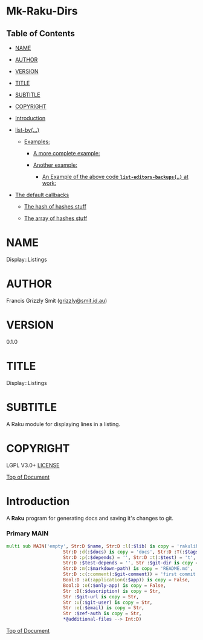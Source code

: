 Mk-Raku-Dirs 
=============

Table of Contents
-----------------

  * [NAME](#name)

  * [AUTHOR](#author)

  * [VERSION](#version)

  * [TITLE](#title)

  * [SUBTITLE](#subtitle)

  * [COPYRIGHT](#copyright)

  * [Introduction](#introduction)

  * [list-by(…)](#list-by)

    * [Examples:](#examples)

      * [A more complete example:](#a-more-complete-example)

      * [Another example:](#another-example)

        * [An Example of the above code **`list-editors-backups(…)`** at work:](#An-Example-of-the-above-code-list-editors-backups-at-work)

  * [The default callbacks](#the-default-callbacks)

    * [The hash of hashes stuff](#the-hash-of-hashes-stuff)

    * [The array of hashes stuff](#the-array-of-hashes-stuff)

NAME
====

Display::Listings 

AUTHOR
======

Francis Grizzly Smit (grizzly@smit.id.au)

VERSION
=======

0.1.0

TITLE
=====

Display::Listings

SUBTITLE
========

A Raku module for displaying lines in a listing.

COPYRIGHT
=========

LGPL V3.0+ [LICENSE](https://github.com/grizzlysmit/Display-Listings/blob/main/LICENSE)

[Top of Document](#table-of-contents)

Introduction
============

A **Raku** program for generating docs and saving it's changes to git. 

### Primary MAIN 

```raku
multi sub MAIN('empty', Str:D $name, Str:D :l(:$lib) is copy = 'rakulib', Str:D :b(:$bin) is copy = 'bin',
                     Str:D :d(:$docs) is copy = 'docs', Str:D :T(:$tags) = '',
                     Str:D :p(:$depends) = '', Str:D :t(:$test) = 't',
                     Str:D :$test-depends = '', Str :$git-dir is copy = Str,
                     Str:D :m(:$markdown-path) is copy = 'README.md',
                     Str:D :c(:comment(:$git-comment)) = 'first commit', 
                     Bool:D :a(:application(:$app)) is copy = False, 
                     Bool:D :o(:$only-app) is copy = False, 
                     Str :D(:$description) is copy = Str, 
                     Str :$git-url is copy = Str,
                     Str :u(:$git-user) is copy = Str,
                     Str :e(:$email) is copy = Str,
                     Str :$zef-auth is copy = Str,
                     *@additional-files --> Int:D)
```

[Top of Document](#table-of-contents)

